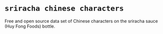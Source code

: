 # `sriracha chinese characters`

Free and open source data set of Chinese characters on the sriracha sauce (Huy Fong Foods) bottle.
